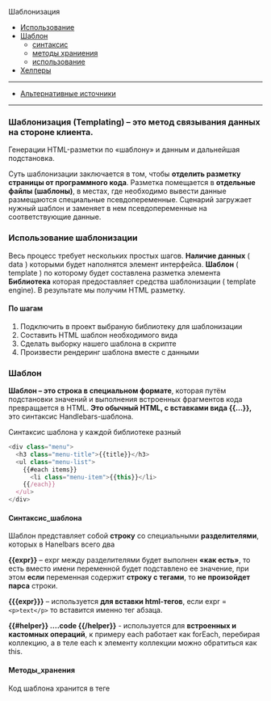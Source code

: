 Шаблонизация
- [Использование](#Использование_шаблонизации)
- [Шаблон](#Шаблон)
  - [синтаксис](#Синтаксис_шаблона)
  - [методы храниения](#Методы_хранения)
  - [использование](#Использование_шаблона)
- [Хелперы](#Helpers)
------------
- [Альтернативные источники](#Альтернативные_источники)
------------

### Шаблонизация (Templating) – это метод связывания данных на стороне клиента. 

Генерации HTML-разметки по «шаблону» и данным и дальнейшая подстановка.  

Суть шаблонизации заключается в том, чтобы **отделить разметку страницы от программного кода**.
Разметка помещается в **отдельные файлы (шаблоны)**, в местах, где необходимо вывести данные размещаются специальные псевдопеременные. 
Сценарий загружает нужный шаблон и заменяет в нем псевдопеременные на соответствующие данные.

### Использование шаблонизации

Весь процесс требует нескольких простых шагов. 
**Наличие данных** ( data ) которыми будет наполнятся элемент интерфейса. 
**Шаблон** ( template ) по которому будет составлена разметка элемента
**Библиотека** которая предоставляет средства шаблонизации ( template engine). 
В результате мы получим HTML разметку.

#### По шагам
1. Подключить в проект выбраную библиотеку для шаблонизации
2. Составить HTML шаблон необходимого вида
3. Сделать выборку нашего шаблона в скрипте
4. Произвести рендеринг шаблона вместе с данными

### Шаблон

**Шаблон – это строка в специальном формате**, которая путём подстановки значений и выполнения встроенных фрагментов кода превращается в HTML.
**Это обычный HTML, с вставками вида {{...}},** это синтаксис Handlebars-шаблона.

Синтаксис шаблона у каждой библиотеке разный

```javascript
<div class="menu">
  <h3 class="menu-title">{{title}}</h3>
  <ul class="menu-list">
    {{#each items}}
      <li class="menu-item">{{this}}</li>
    {{/each}}
  </ul>
</div>
```
####  Синтаксис_шаблона

Шаблон представляет собой **строку** со специальными **разделителями**, которых в Hanelbars всего два

**{{expr}}** – expr между разделителями будет выполнен **«как есть»**, то есть вместо имени переменной будет подставлено ее значение, при этом **если** переменная содержит **строку с тегами**, то **не произойдет парса** строки.

**{{{expr}}}** – используется **для вставки html-тегов**, если expr = `<p>text</p>` то вставится именно тег абзаца.

**{{#helper}} ....code {{/helper}}** - используется для **встроенных и кастомных операций**, к примеру each работает как forEach, перебирая коллекцию, а в теле each к элементу коллекции можно обратиться как this.


#### Методы_хранения

Код шаблона хранится в теге <template>. Браузер НЕ РЕНДЕРИИТ тег <template>.

```html
<template id="menu">
  <div class="menu">
    <h3 class="menu-title">{{title}}</h3>
    <ul class="menu-list">
      {{#each items}}
        <li class="menu-item">{{this}}</li>
      {{/each}}
    </ul>
  </div>
</template>
```


Большинство библиотек **поддерживают** как **встроенные**, так и **внешние** шаблоны. 

**Встроенные** шаблоны **подходят**, **когда** у нас очень **мало шаблонов**, или мы знаем, что мы будем использовать включенные шаблоны при загрузке каждой страницы, но обычно наши шаблоны должны быть внешними.

**Внешние** шаблоны имеют много преимуществ, главным образом в том, что шаблоны никогда не будут загружаться клиенту, если они не нужны на странице. 

### Использование_шаблона

#### 1) Добавить в проект бибилиотеку

1 способ - Скачиваем файл библиотеки и подключить его в index.html
2 способ - CDN сервис, линкуем в <head>
3 способ - поставить библиотеку как npm- пакет

Установка [Handlebars](https://handlebarsjs.com/installation.html)

Ссылки [СDN](https://cdnjs.com/libraries/handlebars.js) 


Перед закрывающим тегом body и перед нашим файлом скриптов, добавить еще один тег script.
```javascript
<script src="https://cdnjs.cloudflare.com/ajax/libs/handlebars.js/4.0.12/handlebars.min.js"></script>
```

#### 2) Составить HTML шаблон необходимого вида

Составить необходимую HTML разметку и проставить "окна вывода"

#### 3) Сделать выборку шаблона в скрипте

Отбираем по селектору тег родитель <template> в котором хранится нужная нам разметка. 
В {{javascript переменная}}, в скобки подставляем те данные которые нам нужны.(значения переменных, объектов,функций и т.п)

```javascript
<template id="menu-template">
  <div class="menu">
    <h3 class="menu-title">{{title}}</h3>
    <ul class="menu-list">
      {{#each items}}
        <li class="menu-item">{{this}}</li>
      {{/each}}
    </ul>
  </div>
</template>
```

Далее вытягиваем из него размеку через .innerHTML , затем обрезаем лишние пробелы меодом .trim()

```javascript
const source = document.querySelector('#menu-template').innerHTML.trim();
```

#### 4) Произвести рендеринг шаблона с данными

Для работы с шаблоном в библиотеке Handlebars есть функция compile. Эта функция запускает «компиляцию» шаблона source и возвращает результат в виде функции, которую далее можно запустить с данными и получить строку-результат.

```javascript
Handlebars.compile(source)
```

Вызов **Handlebars.compile(source)** разбивает html-строку по разделителям и, при помощи new Function создаёт на её основе JavaScript-функцию. 
Тело этой функции создаётся таким образом, что код, который в шаблоне оформлен как {{...}} – попадает в неё «как есть», а переменные и текст прибавляются к специальному временному «буферу», который в итоге возвращается.

```javascript
// объект с данными, которые будем использовать
const menuData = {
  title: 'Eat it createElement, templates rule!',
  items: ['Handlebars', 'LoDash', 'Pug', 'EJS', 'lit-html']
};

// отбираем нужную разметку
const source = document.querySelector('#menu-template').innerHTML.trim();

// подготавливаем разметку, передав ее в специальную функцию, которая разбивает разметку по разделителям 
const template = Handlebars.compile(source); // тут функция с HTML разметкой и буфер который готов принять входныеданные для подстановки в "окна"


// в переменную markup запишем результат работы функции-шаблона template
// аргументом будет наш объект, из которого подставятся данные
const markup = template(menuData); // тут разметка с подставленными данными

// в HTML выбираем родителя, куда будем подсталять разметку с данными 
const container = document.querySelector('#menu-container');

// выведем туда результат  
container.insertAdjacementHTML ('afterbegin', markup);
```

### Helpers

Handlebars-хелпер представляет собой простой идентификатор, за которым следуют ноль или более параметров (через пробел). Каждый параметр представляет собой handlebars-выражение. Параметром хелпера может также являться простая строка, число или логическое значение. Хелпер производит определенные операции с параметрами и возвращает HTML код.

#### Встроенные хелперы 

Описание на [Handlebars](http://handlebarsjs.com/builtin_helpers.html)

### if 
используйте этот хелпер **для вывода блока по условию**. 
Если его аргумент возвращает false, undefined, null, "", 0, или [], блок **не будет** отрисован и перейдет дальше в else .

```javascript
<div class="entry">
  {{#if author}}
    <h1>{{firstName}} {{lastName}}</h1>
  {{else}}
    <h1>Автор неизвестен</h1>
  {{/if}}
</div>
```

### unless 
используйте этот хелпер как обратный хелперу if. 
Блок **будет выведен**, если выражение **вернет ложное значение**.

```javascript
<div class="entry">
  {{#unless license}}
  <h3 class="warning">ВНИМАНИЕ: Эта запись не имеет лицензии!</h3>
  {{/unless}}
</div>
```

### each 
используйте этот хелпер для перебора списков. работает аналогично циклу forEach
Внутри блока можно использовать thisссылку на элемент, который повторяется/текущий елемент 

```javascript
<ul class="people_list">
  {{#each контекст}}
    <li>{{this}}</li>  // ссылка на текущий елемент
    <li>{{поле контекста}}</li> // если более глубокая вложенность
   {{/each}}
</ul>
``` 
#### Собственные хелперы

Пользовательские хелперы должны быть зарегистрированы до того, как будет использован шаблон. Различают два типа пользовательских хелперов: хелперы-функции и хелперы-блоки.


[getinstance](https://getinstance.info/articles/tools/custom-handlebars-helpers/)
 

------------


### Альтернативные_источники

[Habr](https://habr.com/post/273581/)

[getinstance](https://getinstance.info/articles/tools/introduction-to-handlebars/)
